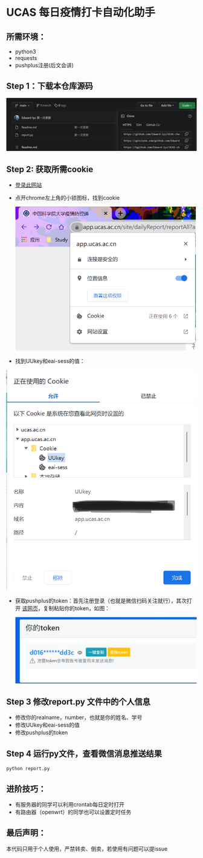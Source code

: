 # UCAS 每日疫情打卡自动化助手

## 所需环境：

- python3
- requests
- pushplus注册(后文会讲)

## Step 1：下载本仓库源码

![](photos\photo1.png)

## Step 2: 获取所需cookie

- [登录此网站](https://app.ucas.ac.cn/site/dailyReport/reportAll?appid=9)

- 点开chrome左上角的小锁图标，找到cookie

  ![](photos\photo2.png)

- 找到UUkey和eai-sess的值：

![](photos\photo3.png)

- 获取pushplus的token：首先注册登录（也就是微信扫码关注就行），其次打开 [该网页](https://www.pushplus.plus/push1.html)，复制粘贴你的token，如图：

  ![](photos\photo4.png)

## Step 3 修改report.py 文件中的个人信息

- 修改你的realname，number，也就是你的姓名、学号
- 修改UUkey和eai-sess的值
- 修改pushplus的token

## Step 4 运行py文件，查看微信消息推送结果

```
python report.py
```

## 进阶技巧：

- 有服务器的同学可以利用crontab每日定时打开
- 有路由器（openwrt）的同学也可以设置定时任务

## 最后声明：

本代码只用于个人使用，严禁转卖、倒卖，若使用有问题可以提issue